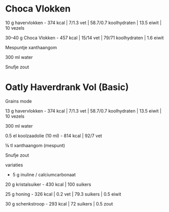 # Choca Vlokken

10 g havervlokken - 374 kcal | 7/1.3 vet | 58.7/0.7 koolhydraten | 13.5 eiwit | 10 vezels

30–40 g Choca Vlokken - 457 kcal | 15/14 vet | 79/71 koolhydraten | 1.6 eiwit

Mespuntje xanthaangom

300 ml water

Snufje zout

  

# Oatly Haverdrank Vol (Basic)

Grains mode

13 g havervlokken - 374 kcal | 7/1.3 vet | 58.7/0.7 koolhydraten | 13.5 eiwit | 10 vezels

300 ml water

0.5 el koolzaadolie (10 ml) - 814 kcal | 92/7 vet

⅛ tl xanthaangom (mespunt)

Snufje zout

  

variaties

+ 5 g inuline / calciumcarbonaat

20 g kristalsuiker - 430 kcal | 100 suikers

25 g honing - 326 kcal | 0.2 vet | 79.3 suikers | 0.5 eiwit

30 g schenkstroop - 293 kcal | 72 suikers | 0.5 zout